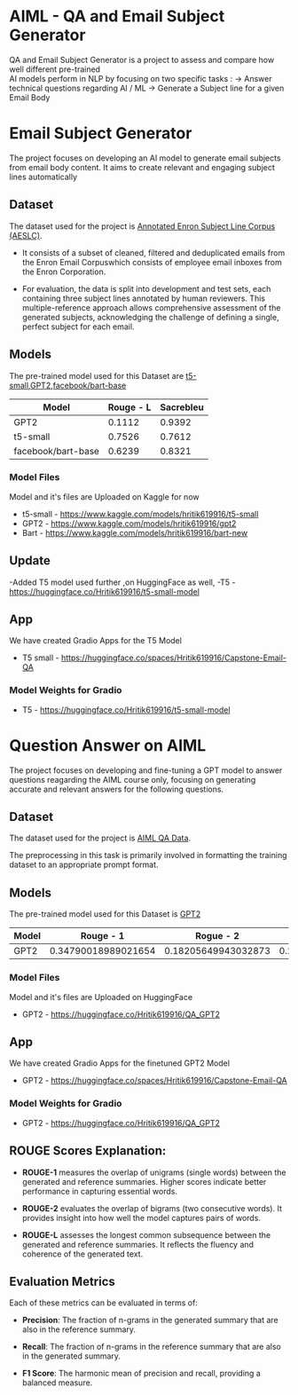 # AIML - QA and Email Subject Generator

QA and Email Subject Generator is a project to assess and compare how well different pre-trained  
AI models perform in NLP by focusing on two specific tasks :
-> Answer technical questions regarding AI / ML
-> Generate a Subject line for a given Email Body


# Email Subject Generator

The project focuses on developing an AI model to generate email subjects from email body content. 
It aims to create relevant and engaging subject lines automatically

## Dataset

The dataset used for the project is  [Annotated Enron Subject Line Corpus (AESLC)](https://github.com/ryanzhumich/AESLC).

- It consists of a subset of cleaned, filtered and deduplicated emails from the Enron Email Corpuswhich consists of employee email inboxes from the Enron Corporation.
* For evaluation, the data is split into development and test sets, each containing three subject lines annotated by human reviewers. This multiple-reference approach allows comprehensive assessment of the generated subjects, acknowledging the challenge of defining a single, perfect subject for each email.


## Models

The pre-trained model used for this Dataset are [t5-small](https://huggingface.co/google-t5/t5-small),[GPT2](https://huggingface.co/openai-community/gpt2),[facebook/bart-base](https://huggingface.co/facebook/bart-base)


| Model | Rouge - L | Sacrebleu | 
|-----------------|-----------------|-----------------|
| GPT2     | 0.1112   | 0.9392     | 
| t5-small     | 0.7526     | 0.7612    |
| facebook/bart-base     | 0.6239    |0.8321    | 

### Model Files
Model and it's files are Uploaded on Kaggle for now 
- t5-small - https://www.kaggle.com/models/hritik619916/t5-small
- GPT2 - https://www.kaggle.com/models/hritik619916/gpt2
- Bart - https://www.kaggle.com/models/hritik619916/bart-new

## Update
-Added T5 model used further ,on HuggingFace as well,
-T5 - https://huggingface.co/Hritik619916/t5-small-model


## App

We have created Gradio Apps for the T5 Model

- T5 small - https://huggingface.co/spaces/Hritik619916/Capstone-Email-QA

### Model Weights for Gradio 
- T5 - https://huggingface.co/Hritik619916/t5-small-model





# Question Answer on AIML

The project focuses on developing and fine-tuning a GPT model to answer questions reagarding the AIML course only, focusing on generating accurate and relevant answers for the following questions.

## Dataset

The dataset used for the project is  [AIML QA Data](https://www.kaggle.com/datasets/hritik619916/new-qa-dataset).

The preprocessing in this task is primarily involved in formatting the training dataset to an appropriate prompt format.

## Models

The pre-trained model used for this Dataset is [GPT2](https://huggingface.co/openai-community/gpt2)


| Model | Rouge - 1 | Rogue - 2 | Rogue - L | 
|-----------------|-----------------|-----------------|-----------------|
| GPT2     | 0.34790018989021654   | 0.18205649943032873   | 0.2913203003549229   |


### Model Files
Model and it's files are Uploaded on HuggingFace
- GPT2 - https://huggingface.co/Hritik619916/QA_GPT2


## App

We have created Gradio Apps for the finetuned GPT2 Model

- GPT2 - https://huggingface.co/spaces/Hritik619916/Capstone-Email-QA

### Model Weights for Gradio 
- GPT2 - https://huggingface.co/Hritik619916/QA_GPT2


## ROUGE Scores Explanation:

- **ROUGE-1** measures the overlap of unigrams (single words) between the generated and reference summaries. Higher scores indicate better performance in capturing essential words.

- **ROUGE-2** evaluates the overlap of bigrams (two consecutive words). It provides insight into how well the model captures pairs of words.

- **ROUGE-L** assesses the longest common subsequence between the generated and reference summaries. It reflects the fluency and coherence of the generated text.

## Evaluation Metrics

Each of these metrics can be evaluated in terms of:

- **Precision**: The fraction of n-grams in the generated summary that are also in the reference summary.

- **Recall**: The fraction of n-grams in the reference summary that are also in the generated summary.

- **F1 Score**: The harmonic mean of precision and recall, providing a balanced measure.





